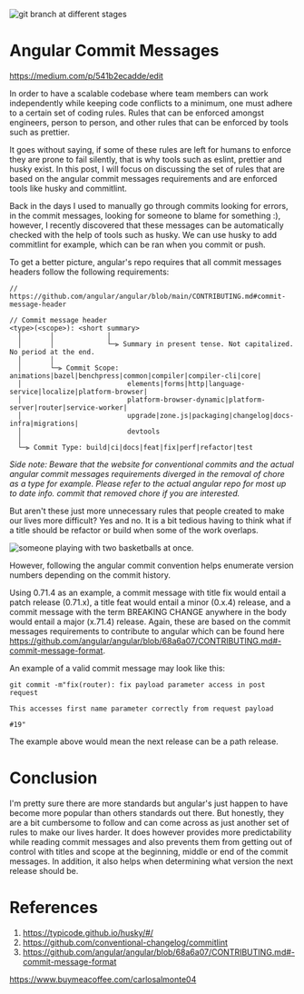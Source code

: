 ![git branch at different stages](https://user-images.githubusercontent.com/25206487/226081196-e55f18b6-3aa4-478e-b52f-eef0f2c812dd.png)

# Angular Commit Messages
https://medium.com/p/541b2ecadde/edit

In order to have a scalable codebase where team members can work independently while keeping code conflicts to a minimum, one must adhere to a certain set of coding rules. Rules that can be enforced amongst engineers, person to person, and other rules that can be enforced by tools such as prettier.

It goes without saying, if some of these rules are left for humans to enforce they are prone to fail silently, that is why tools such as eslint, prettier and husky exist. In this post, I will focus on discussing the set of rules that are based on the angular commit messages requirements and are enforced tools like husky and commitlint.

Back in the days I used to manually go through commits looking for errors, in the commit messages, looking for someone to blame for something :), however,  I recently discovered that these messages can be automatically checked with the help of tools such as husky. We can use husky to add commitlint for example, which can be ran when you commit or push.

To get a better picture, angular's repo requires that all commit messages headers follow the following requirements: 

```
// https://github.com/angular/angular/blob/main/CONTRIBUTING.md#commit-message-header

// Commit message header
<type>(<scope>): <short summary>
  │       │             │
  │       │             └─⫸ Summary in present tense. Not capitalized. No period at the end.
  │       │
  │       └─⫸ Commit Scope: animations|bazel|benchpress|common|compiler|compiler-cli|core|
  │                          elements|forms|http|language-service|localize|platform-browser|
  │                          platform-browser-dynamic|platform-server|router|service-worker|
  │                          upgrade|zone.js|packaging|changelog|docs-infra|migrations|
  │                          devtools
  │
  └─⫸ Commit Type: build|ci|docs|feat|fix|perf|refactor|test
```

_Side note: Beware that the website for conventional commits and the actual angular commit messages requirements diverged in the removal of chore as a type for example. Please refer to the actual angular repo for most up to date info. commit that removed chore if you are interested._

But aren't these just more unnecessary rules that people created to make our lives more difficult? Yes and no. It is a bit tedious having to think what if a title should be refactor or build when some of the work overlaps.

![someone playing with two basketballs at once](https://media.giphy.com/media/2XflxzlENDtNwKSV2j6/giphy.gif).

However, following the angular commit convention helps enumerate version numbers depending on the commit history.

Using 0.71.4 as an example, a commit message with title fix would entail a patch release (0.71.x), a title feat would entail a minor (0.x.4) release, and a commit message with the term BREAKING CHANGE anywhere in the body would entail a major (x.71.4) release. Again, these are based on the commit messages requirements to contribute to angular which can be found here https://github.com/angular/angular/blob/68a6a07/CONTRIBUTING.md#-commit-message-format.

An example of a valid commit message may look like this:

```
git commit -m"fix(router): fix payload parameter access in post request 

This accesses first name parameter correctly from request payload

#19"
```

The example above would mean the next release can be a path release. 

# Conclusion

I'm pretty sure there are more standards but angular's just happen to have become more popular than others standards out there. But honestly, they are a bit cumbersome to follow and can come across as just another set of rules to make our lives harder. It does however provides more predictability while reading commit messages and also prevents them from getting out of control with titles and scope at the beginning, middle or end of the commit messages. In addition, it also helps when determining what version the next release should be.

# References

1. https://typicode.github.io/husky/#/
2. https://github.com/conventional-changelog/commitlint
3. https://github.com/angular/angular/blob/68a6a07/CONTRIBUTING.md#-commit-message-format

https://www.buymeacoffee.com/carlosalmonte04
